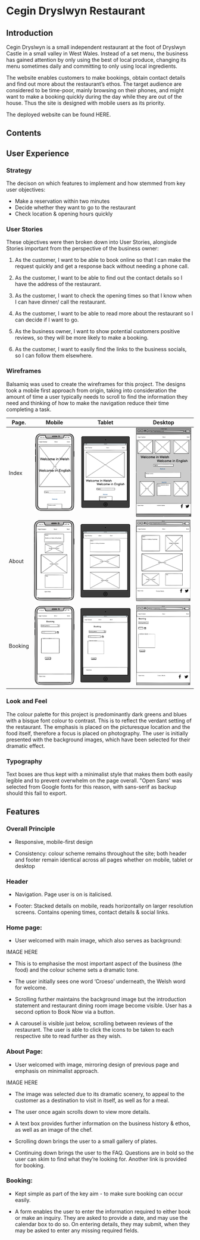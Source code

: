 # Cegin Dryslwyn Restaurant
## Introduction
Cegin Dryslwyn is a small independent restaurant at the foot of Dryslwyn Castle in a small valley in West Wales. Instead of a set menu, the business has gained attention by only using the best of local produce, changing its menu sometimes daily and committing to only using local ingredients.

The website enables customers to make bookings, obtain contact details and find out more about the restaurant’s ethos. The target audience are considered to be time-poor, mainly browsing on their phones, and might want to make a booking quickly during the day while they are out of the house. Thus the site is designed with mobile users as its priority.

The deployed website can be found HERE.

## Contents

## User Experience
### Strategy

The decison on which features to implement and how stemmed from key user objectives:
* Make a reservation within two minutes
* Decide whether they want to go to the restaurant
* Check location & opening hours quickly
  
### User Stories
These objectives were then broken down into User Stories, alongisde Stories important from the perspective of the business owner:
01. As the customer, I want to be able to book online so that I can make the request quickly and get a response back without needing a phone call.

02. As the customer, I want to be able to find out the contact details so I have the address of the restaurant.

03. As the customer, I want to check the opening times so that I know when I can have dinner/ call the restaurant.

04. As the customer, I want to be able to read more about the restaurant so I can decide if I want to go.

05. As the business owner, I want to show potential customers positive reviews, so they will be more likely to make a booking.

06. As the customer, I want to easily find the links to the business socials, so I can follow them elsewhere.

### Wireframes

Balsamiq was used to create the wireframes for this project. The designs took a mobile first approach from origin, taking into consideration the amount of time a user typically needs to scroll to find the information they need and thinking of how to make the navigation reduce their time completing a task.

| Page.    | Mobile                                                                                                        | Tablet                                                     |  Desktop                                                                               |
| ---------|:-----------------------------------------------:|:----------------------------------------------------------:|:--------------------------------------------------------------------------------------:|
| Index | ![index phone wireframe](https://github.com/vicgoodall/cegindryslwyn/blob/main/assets/images/Landing%20page%20phone.png) | ![index tablet wireframe](https://github.com/vicgoodall/cegindryslwyn/blob/main/assets/images/Landing%20page%20tablet.png) | ![index desktop wireframe](https://github.com/vicgoodall/cegindryslwyn/blob/main/assets/images/Landing%20page%20laptop.png) |
| About  | ![about phone wireframe](https://github.com/vicgoodall/cegindryslwyn/blob/main/assets/images/About-page-phone.png) | ![about tablet wireframe](https://github.com/vicgoodall/cegindryslwyn/blob/main/assets/images/About%20page%20tablet.png) | ![about desktop wireframe](https://github.com/vicgoodall/cegindryslwyn/blob/main/assets/images/About%20page%20laptop.png) |
| Booking | ![booking phone wireframe](https://github.com/vicgoodall/cegindryslwyn/blob/main/assets/images/Booking%20phone.png) | ![booking tablet wireframe](https://github.com/vicgoodall/cegindryslwyn/blob/main/assets/images/Booking%20tablet.png) | ![booking desktop wireframe](https://github.com/vicgoodall/cegindryslwyn/blob/main/assets/images/Booking%20laptop.png) |

### Look and Feel

The colour palette for this project is predominantly dark greens and blues with a bisque font colour to contrast. This is to reflect the verdant setting of the restaurant.
The emphasis is placed on the picturesque location and the food itself, therefore a focus is placed on photography. The user is initially presented with the background images, which have been selected for their dramatic effect.

### Typography
Text boxes are thus kept with a minimalist style that makes them both easily legible and to prevent overwhelm on the page overall. 
"Open Sans' was selected from Google fonts for this reason, with sans-serif as backup should this fail to export.

## Features

### Overall Principle
* Responsive, mobile-first design 

* Consistency: colour scheme remains throughout the site; both header and footer remain identical across all pages whether on mobile, tablet or desktop

### Header

* Navigation. Page user is on is italicised.

* Footer: Stacked details on mobile, reads horizontally on larger resolution screens. Contains opening times, contact details & social links.

### Home page:

* User welcomed with main image, which also serves as background:

IMAGE HERE

* This is to emphasise the most important aspect of the business (the food) and the colour scheme sets a dramatic tone. 
* The user initially sees one word ‘Croeso’ underneath, the Welsh word for welcome. 
* Scrolling further maintains the background image but the introduction statement and restaurant dining room image become visible. User has a second option to Book Now via a button.

* A carousel is visible just below, scrolling between reviews of the restaurant. The user is able to click the icons to be taken to each respective site to read further as they wish.

### About Page:

* User welcomed with image, mirroring design of previous page and emphasis on minimalist approach.

IMAGE HERE

* The image was selected due to its dramatic scenery, to appeal to the customer as a destination to visit in itself, as well as for a meal.

* The user once again scrolls down to view more details. 

* A text box provides further information on the business history & ethos, as well as an image of the chef.

* Scrolling down brings the user to a small gallery of plates. 

* Continuing down brings the user to the FAQ. Questions are in bold so the user can skim to find what they’re looking for. Another link is provided for booking.

### Booking:

* Kept simple as part of the key aim - to make sure booking can occur easily.

* A form enables the user to enter the information required to either book or make an inquiry. They are asked to provide a date, and may use the calendar box to do so. On entering details, they may submit, when they may be asked to enter any missing required fields.


